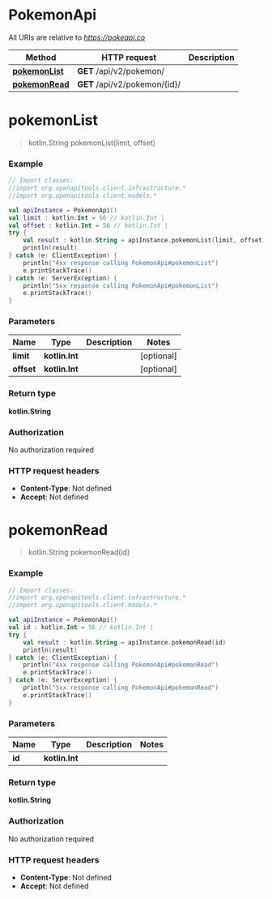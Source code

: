 # PokemonApi

All URIs are relative to *https://pokeapi.co*

Method | HTTP request | Description
------------- | ------------- | -------------
[**pokemonList**](PokemonApi.md#pokemonList) | **GET** /api/v2/pokemon/ | 
[**pokemonRead**](PokemonApi.md#pokemonRead) | **GET** /api/v2/pokemon/{id}/ | 


<a name="pokemonList"></a>
# **pokemonList**
> kotlin.String pokemonList(limit, offset)



### Example
```kotlin
// Import classes:
//import org.openapitools.client.infrastructure.*
//import org.openapitools.client.models.*

val apiInstance = PokemonApi()
val limit : kotlin.Int = 56 // kotlin.Int | 
val offset : kotlin.Int = 56 // kotlin.Int | 
try {
    val result : kotlin.String = apiInstance.pokemonList(limit, offset)
    println(result)
} catch (e: ClientException) {
    println("4xx response calling PokemonApi#pokemonList")
    e.printStackTrace()
} catch (e: ServerException) {
    println("5xx response calling PokemonApi#pokemonList")
    e.printStackTrace()
}
```

### Parameters

Name | Type | Description  | Notes
------------- | ------------- | ------------- | -------------
 **limit** | **kotlin.Int**|  | [optional]
 **offset** | **kotlin.Int**|  | [optional]

### Return type

**kotlin.String**

### Authorization

No authorization required

### HTTP request headers

 - **Content-Type**: Not defined
 - **Accept**: Not defined

<a name="pokemonRead"></a>
# **pokemonRead**
> kotlin.String pokemonRead(id)



### Example
```kotlin
// Import classes:
//import org.openapitools.client.infrastructure.*
//import org.openapitools.client.models.*

val apiInstance = PokemonApi()
val id : kotlin.Int = 56 // kotlin.Int | 
try {
    val result : kotlin.String = apiInstance.pokemonRead(id)
    println(result)
} catch (e: ClientException) {
    println("4xx response calling PokemonApi#pokemonRead")
    e.printStackTrace()
} catch (e: ServerException) {
    println("5xx response calling PokemonApi#pokemonRead")
    e.printStackTrace()
}
```

### Parameters

Name | Type | Description  | Notes
------------- | ------------- | ------------- | -------------
 **id** | **kotlin.Int**|  |

### Return type

**kotlin.String**

### Authorization

No authorization required

### HTTP request headers

 - **Content-Type**: Not defined
 - **Accept**: Not defined

